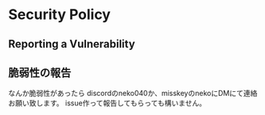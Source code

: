 # Security Policy



## Reporting a Vulnerability
## 脆弱性の報告

なんか脆弱性があったら discordのneko040か、misskeyのnekoにDMにて連絡お願い致します。
issue作って報告してもらっても構いません。
